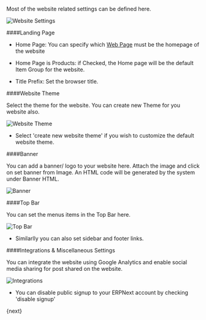 <!-- add-breadcrumbs -->
Most of the website related settings can be defined here.

<img class="screenshot" alt="Website Settings" src="{{docs_base_url}}/assets/img/website/website-settings.png">

####Landing Page

* Home Page: You can specify which [Web Page]({{docs_base_url}}/user/manual/en/website/web-page.html) must be the homepage of the website

* Home Page is Products: if Checked, the Home page will be the default Item Group for the website.

* Title Prefix: Set the browser title.

####Website Theme

Select the theme for the website. You can create new Theme for you website also.

<img class="screenshot" alt="Website Theme" src="{{docs_base_url}}/assets/img/website/website-theme.png">

* Select 'create new website theme' if you wish to customize the default website theme.

####Banner

You can add a banner/ logo to your website here. Attach the image and click on set banner from Image.
An HTML code will be generated by the system under Banner HTML.

<img class="screenshot" alt="Banner" src="{{docs_base_url}}/assets/img/website/banner.png">

####Top Bar

You can set the menus items in the Top Bar here.

<img class="screenshot" alt="Top Bar" src="{{docs_base_url}}/assets/img/website/top-bar.png">

 * Similarlly you can also set sidebar and footer links.
 
####Integrations & Miscellaneous Settings

You can integrate the website using Google Analytics and enable social media sharing for post shared on the website.

<img class="screenshot" alt="Integrations" src="{{docs_base_url}}/assets/img/website/integrations.png">

* You can disable public signup to your ERPNext account by checking 'disable signup'

{next}

